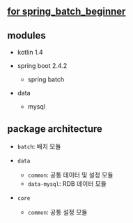 ## [for spring_batch_beginner](https://github.com/krrrr-b/spring-batch-ten-million-cases/raw/main/작성중_사내_엔지니어링데이_스프링_배치_공유_자료.pdf)

## modules
- kotlin 1.4

- spring boot 2.4.2
    - spring batch
  
- data
    - mysql
  
## package architecture
- `batch`: 배치 모듈

- `data`
  - `common`: 공통 데이터 및 설정 모듈
  - `data-mysql`: RDB 데이터 모듈
  
- `core`
  - `common`: 공통 설정 모듈
